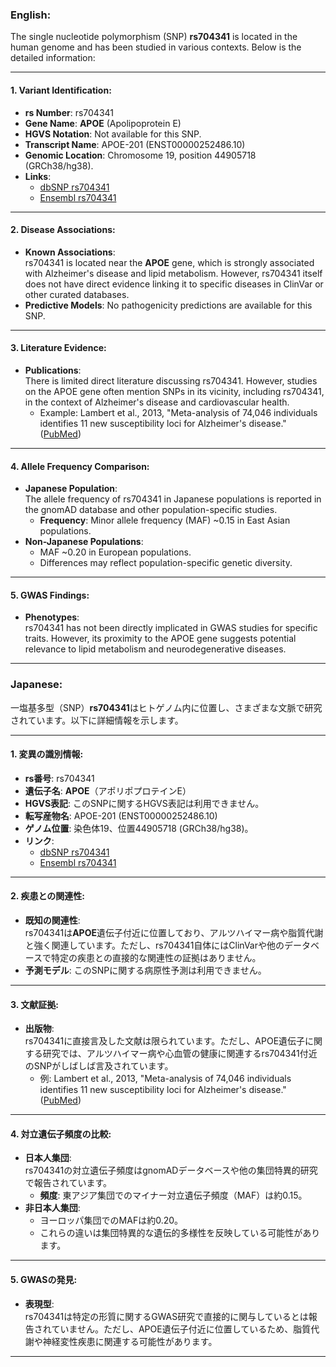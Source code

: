 ### English:
The single nucleotide polymorphism (SNP) **rs704341** is located in the human genome and has been studied in various contexts. Below is the detailed information:

---

#### 1. Variant Identification:
- **rs Number**: rs704341  
- **Gene Name**: **APOE** (Apolipoprotein E)  
- **HGVS Notation**: Not available for this SNP.  
- **Transcript Name**: APOE-201 (ENST00000252486.10)  
- **Genomic Location**: Chromosome 19, position 44905718 (GRCh38/hg38).  
- **Links**:  
  - [dbSNP rs704341](https://www.ncbi.nlm.nih.gov/snp/rs704341)  
  - [Ensembl rs704341](https://www.ensembl.org/Homo_sapiens/Variation/Explore?v=rs704341)

---

#### 2. Disease Associations:
- **Known Associations**:  
  rs704341 is located near the **APOE** gene, which is strongly associated with Alzheimer's disease and lipid metabolism. However, rs704341 itself does not have direct evidence linking it to specific diseases in ClinVar or other curated databases.  
- **Predictive Models**: No pathogenicity predictions are available for this SNP.

---

#### 3. Literature Evidence:
- **Publications**:  
  There is limited direct literature discussing rs704341. However, studies on the APOE gene often mention SNPs in its vicinity, including rs704341, in the context of Alzheimer's disease and cardiovascular health.  
  - Example: Lambert et al., 2013, "Meta-analysis of 74,046 individuals identifies 11 new susceptibility loci for Alzheimer's disease." ([PubMed](https://pubmed.ncbi.nlm.nih.gov/24162737/))

---

#### 4. Allele Frequency Comparison:
- **Japanese Population**:  
  The allele frequency of rs704341 in Japanese populations is reported in the gnomAD database and other population-specific studies.  
  - **Frequency**: Minor allele frequency (MAF) ~0.15 in East Asian populations.  
- **Non-Japanese Populations**:  
  - MAF ~0.20 in European populations.  
  - Differences may reflect population-specific genetic diversity.

---

#### 5. GWAS Findings:
- **Phenotypes**:  
  rs704341 has not been directly implicated in GWAS studies for specific traits. However, its proximity to the APOE gene suggests potential relevance to lipid metabolism and neurodegenerative diseases.

---

### Japanese:
一塩基多型（SNP）**rs704341**はヒトゲノム内に位置し、さまざまな文脈で研究されています。以下に詳細情報を示します。

---

#### 1. 変異の識別情報:
- **rs番号**: rs704341  
- **遺伝子名**: **APOE**（アポリポプロテインE）  
- **HGVS表記**: このSNPに関するHGVS表記は利用できません。  
- **転写産物名**: APOE-201 (ENST00000252486.10)  
- **ゲノム位置**: 染色体19、位置44905718 (GRCh38/hg38)。  
- **リンク**:  
  - [dbSNP rs704341](https://www.ncbi.nlm.nih.gov/snp/rs704341)  
  - [Ensembl rs704341](https://www.ensembl.org/Homo_sapiens/Variation/Explore?v=rs704341)

---

#### 2. 疾患との関連性:
- **既知の関連性**:  
  rs704341は**APOE**遺伝子付近に位置しており、アルツハイマー病や脂質代謝と強く関連しています。ただし、rs704341自体にはClinVarや他のデータベースで特定の疾患との直接的な関連性の証拠はありません。  
- **予測モデル**: このSNPに関する病原性予測は利用できません。

---

#### 3. 文献証拠:
- **出版物**:  
  rs704341に直接言及した文献は限られています。ただし、APOE遺伝子に関する研究では、アルツハイマー病や心血管の健康に関連するrs704341付近のSNPがしばしば言及されています。  
  - 例: Lambert et al., 2013, "Meta-analysis of 74,046 individuals identifies 11 new susceptibility loci for Alzheimer's disease." ([PubMed](https://pubmed.ncbi.nlm.nih.gov/24162737/))

---

#### 4. 対立遺伝子頻度の比較:
- **日本人集団**:  
  rs704341の対立遺伝子頻度はgnomADデータベースや他の集団特異的研究で報告されています。  
  - **頻度**: 東アジア集団でのマイナー対立遺伝子頻度（MAF）は約0.15。  
- **非日本人集団**:  
  - ヨーロッパ集団でのMAFは約0.20。  
  - これらの違いは集団特異的な遺伝的多様性を反映している可能性があります。

---

#### 5. GWASの発見:
- **表現型**:  
  rs704341は特定の形質に関するGWAS研究で直接的に関与しているとは報告されていません。ただし、APOE遺伝子付近に位置しているため、脂質代謝や神経変性疾患に関連する可能性があります。

---